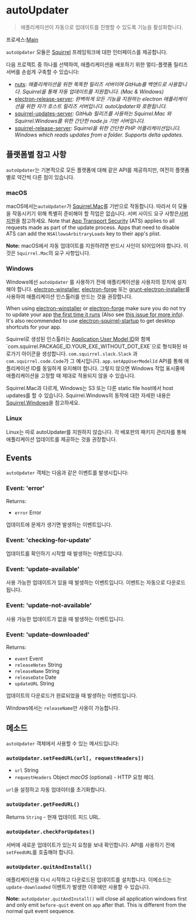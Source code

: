 # autoUpdater

> 애플리케이션이 자동으로 업데이트를 진행할 수 있도록 기능을 활성화합니다.

프로세스:[Main](../glossary.md#main-process)

`autoUpdater` 모듈은 [Squirrel](https://github.com/Squirrel) 프레임워크에 대한 인터페이스를 제공합니다.

다음 프로젝트 중 하나를 선택하여, 애플리케이션을 배포하기 위한 멀티-플랫폼 릴리즈 서버를 손쉽게 구축할 수 있습니다:

* [nuts](https://github.com/GitbookIO/nuts): *애플리케이션을 위한 똑똑한 릴리즈 서버이며 GitHub를 백엔드로 사용합니다. Squirrel을 통해 자동 업데이트를 지원합니다. (Mac & Windows)*
* [electron-release-server](https://github.com/ArekSredzki/electron-release-server): *완벽하게 모든 기능을 지원하는 electron 애플리케이션을 위한 자가 호스트 릴리즈 서버입니다. autoUpdater와 호환됩니다.*
* [squirrel-updates-server](https://github.com/Aluxian/squirrel-updates-server): *GitHub 릴리즈를 사용하는 Squirrel.Mac 와 Squirrel.Windows를 위한 간단한 node.js 기반 서버입니다.*
* [squirrel-release-server](https://github.com/Arcath/squirrel-release-server): *Squirrel을 위한 간단한 PHP 어플리케이션입니다. Windows which reads updates from a folder. Supports delta updates.*

## 플랫폼별 참고 사항

`autoUpdater`는 기본적으로 모든 플랫폼에 대해 같은 API를 제공하지만, 여전히 플랫폼별로 약간씩 다른 점이 있습니다.

### macOS

macOS에서는`autoUpdater`가 [Squirrel.Mac](https://github.com/Squirrel/Squirrel.Mac)를 기반으로 작동합니다. 따라서 이 모듈을 작동시키기 위해 특별히 준비해야 할 작업은 없습니다. 서버 사이드 요구 사항은[서버 지원](https://github.com/Squirrel/Squirrel.Mac#server-support)을 참고하세요. Note that [App Transport Security](https://developer.apple.com/library/content/documentation/General/Reference/InfoPlistKeyReference/Articles/CocoaKeys.html#//apple_ref/doc/uid/TP40009251-SW35) (ATS) applies to all requests made as part of the update process. Apps that need to disable ATS can add the `NSAllowsArbitraryLoads` key to their app's plist.

**Note:** macOS에서 자동 업데이트를 지원하려면 반드시 사인이 되어있어야 합니다. 이것은 `Squirrel.Mac`의 요구 사항입니다.

### Windows

Windows에선 `autoUpdater` 를 사용하기 전에 애플리케이션을 사용자의 장치에 설치해야 합니다. [electron-winstaller](https://github.com/electron/windows-installer), [electron-forge](https://github.com/electron-userland/electron-forge) 또는 [grunt-electron-installer](https://github.com/electron/grunt-electron-installer)를 사용하여 애플리케이션 인스톨러를 만드는 것을 권장합니다.

When using [electron-winstaller](https://github.com/electron/windows-installer) or [electron-forge](https://github.com/electron-userland/electron-forge) make sure you do not try to update your app [the first time it runs](https://github.com/electron/windows-installer#handling-squirrel-events) (Also see [this issue for more info](https://github.com/electron/electron/issues/7155)). It's also recommended to use [electron-squirrel-startup](https://github.com/mongodb-js/electron-squirrel-startup) to get desktop shortcuts for your app.

Squirrel로 생성된 인스톨러는 [Application User Model ID](https://msdn.microsoft.com/en-us/library/windows/desktop/dd378459(v=vs.85).aspx)와 함께 `com.squirrel.PACKAGE_ID.YOUR_EXE_WITHOUT_DOT_EXE`으로 형식화된 바로가기 아이콘을 생성합니다. `com.squirrel.slack.Slack` 과 `com.squirrel.code.Code`가 그 예시입니다. `app.setAppUserModelId` API를 통해 애플리케이션 ID를 동일하게 유지해야 합니다. 그렇지 않으면 Windows 작업 표시줄에 애플리케이션을 고정할 때 제대로 적용되지 않을 수 있습니다.

Squirrel.Mac과 다르게, Windows는 S3 또는 다른 static file host에서 host updates를 할 수 있습니다. Squirrel.Windows의 동작에 대한 자세한 내용은 [Squirrel.Windows](https://github.com/Squirrel/Squirrel.Windows)을 참고하세요.

### Linux

Linux는 따로 autoUpdater를 지원하지 않습니다. 각 배포판의 패키지 관리자를 통해 애플리케이션 업데이트를 제공하는 것을 권장합니다.

## Events

`autoUpdater` 객체는 다음과 같은 이벤트를 발생시킵니다:

### Event: 'error'

Returns:

* `error` Error

업데이트에 문제가 생기면 발생하는 이벤트입니다.

### Event: 'checking-for-update'

업데이트를 확인하기 시작할 때 발생하는 이벤트입니다.

### Event: 'update-available'

사용 가능한 업데이트가 있을 때 발생하는 이벤트입니다. 이벤트는 자동으로 다운로드 됩니다.

### Event: 'update-not-available'

사용 가능한 업데이트가 없을 때 발생하는 이벤트입니다.

### Event: 'update-downloaded'

Returns:

* `event` Event
* `releaseNotes` String
* `releaseName` String
* `releaseDate` Date
* `updateURL` String

업데이트의 다운로드가 완료되었을 때 발생하는 이벤트입니다.

Windows에서는 `releaseName`만 사용이 가능합니다.

## 메소드

`autoUpdater` 객체에서 사용할 수 있는 메서드입니다:

### `autoUpdater.setFeedURL(url[, requestHeaders])`

* `url` String
* `requestHeaders` Object *macOS* (optional) - HTTP 요청 헤더.

`url`을 설정하고 자동 업데이터를 초기화합니다.

### `autoUpdater.getFeedURL()`

Returns `String` - 현재 업데이트 피드 URL.

### `autoUpdater.checkForUpdates()`

서버에 새로운 업데이트가 있는지 요청을 보내 확인합니다. API를 사용하기 전에 `setFeedURL`를 호출해야 합니다.

### `autoUpdater.quitAndInstall()`

애플리케이션을 다시 시작하고 다운로드된 업데이트를 설치합니다. 이메소드는 `update-downloaded` 이벤트가 발생한 이후에만 사용할 수 있습니다.

**Note:** `autoUpdater.quitAndInstall()` will close all application windows first and only emit `before-quit` event on `app` after that. This is different from the normal quit event sequence.